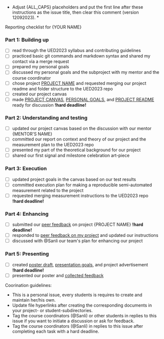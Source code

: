 * Adjust {ALL_CAPS} placeholders and put the first line after these instructions as the issue title, then clear this comment (version 12092023). *

Reporting checklist for {YOUR NAME}

### Part 1: Building up
+ [ ] read through the UED2023 syllabus and contributing guidelines  
+ [ ] practiced basic git commands and markdown syntax and shared my contact via a merge request  
+ [ ] prepared my personal goals  
+ [ ] discussed my personal goals and the subproject with my mentor and the course coordinator  
+ [ ] chose project [PROJECT NAME]() and requested merging our project readme and folder structure to the UED2023 repo  
+ [ ] created our project canvas  
+ [ ] made [PROJECT CANVAS](), [PERSONAL GOALS](), and [PROJECT README]() ready for discussion **!hard deadline!**  

### Part 2: Understanding and testing
+ [ ] updated our project canvas based on the discussion with our mentor {MENTOR'S NAME}  
+ [ ] committed our report on context and theory of our project and the measurement plan to the UED2023 repo  
+ [ ] presented my part of the theoretical background for our project  
+ [ ] shared our first signal and milestone celebration art-piece  

### Part 3: Execution
+ [ ] updated project goals in the canvas based on our test results  
+ [ ] committed execution plan for making a reproducible semi-automated measurement related to the project  
+ [ ] requested merging measurement instructions to the UED2023 repo **!hard deadline!**  

### Part 4: Enhancing
+ [ ] submitted our [peer feedback](LINK) on project {PROJECT NAME} **!hard deadline!**  
+ [ ] responded to [peer feedback on my project](LINK) and updated our instructions 
+ [ ] discussed with @Sanli our team's plan for enhancing our project 

### Part 5: Presenting
+ [ ] created [poster draft](LINK), [presentation goals](LINK), and project advertisement **!hard deadline!**  
+ [ ] presented our poster and [collected feedback](LINK)  

Coorination guidelines:
+ This is a personal issue, every students is requires to create and maintain her/his own.  
+ Update file hyperlinks after creating the corresponding documents in your project- or student-subdirectories.  
+ Tag the course coordinators (@Sanli) or other students in replies to this issue if you want to initiate a discussion or ask for feedback.  
+ Tag the course coordinators (@Sanli) in replies to this issue after completing each task with a hard deadline.  
